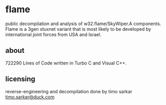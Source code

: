 # flame
public decompilation and analysis of w32.flame/SkyWiper.A components. Flame is a 3gen stuxnet variant that is most likely to be developed by international joint forces from USA and Israel.

## about

722290 Lines of Code written in Turbo C and Visual C++. 

## licensing

reverse-engineering and decompilation done by timo sarkar <timo.sarkar@duck.com>
